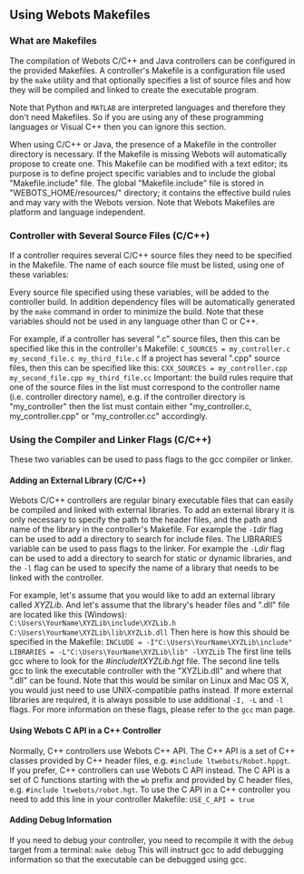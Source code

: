 ## Using Webots Makefiles

### What are Makefiles

The compilation of Webots C/C++ and Java controllers can be configured in the
provided Makefiles. A controller's Makefile is a configuration file used by the
`make` utility and that optionally specifies a list of source files and how they
will be compiled and linked to create the executable program.

Note that Python and `MATLAB` are interpreted languages and therefore they don't
need Makefiles. So if you are using any of these programming languages or Visual
C++ then you can ignore this section.

When using C/C++ or Java, the presence of a Makefile in the controller directory
is necessary. If the Makefile is missing Webots will automatically propose to
create one. This Makefile can be modified with a text editor; its purpose is to
define project specific variables and to include the global "Makefile.include"
file. The global "Makefile.include" file is stored in "WEBOTS_HOME/resources/"
directory; it contains the effective build rules and may vary with the Webots
version. Note that Webots Makefiles are platform and language independent.

### Controller with Several Source Files (C/C++)

If a controller requires several C/C++ source files they need to be specified in
the Makefile. The name of each source file must be listed, using one of these
variables:

Every source file specified using these variables, will be added to the
controller build. In addition dependency files will be automatically generated
by the `make` command in order to minimize the build. Note that these variables
should not be used in any language other than C or C++.

For example, if a controller has several ".c" source files, then this can be
specified like this in the controller's Makefile: `C_SOURCES = my_controller.c
my_second_file.c my_third_file.c` If a project has several ".cpp" source files,
then this can be specified like this: `CXX_SOURCES = my_controller.cpp
my_second_file.cpp my_third_file.cc` Important: the build rules require that one
of the source files in the list must correspond to the controller name (i.e.
controller directory name), e.g. if the controller directory is "my_controller"
then the list must contain either "my_controller.c, my_controller.cpp" or
"my_controller.cc" accordingly.

### Using the Compiler and Linker Flags (C/C++)

These two variables can be used to pass flags to the gcc compiler or linker.

#### Adding an External Library (C/C++)

Webots C/C++ controllers are regular binary executable files that can easily be
compiled and linked with external libraries. To add an external library it is
only necessary to specify the path to the header files, and the path and name of
the library in the controller's Makefile. For example the `-I`*dir* flag can be
used to add a directory to search for include files. The LIBRARIES variable can
be used to pass flags to the linker. For example the `-L`*dir* flag can be used
to add a directory to search for static or dynamic libraries, and the `-l` flag
can be used to specify the name of a library that needs to be linked with the
controller.

For example, let's assume that you would like to add an external library called
*XYZLib*. And let's assume that the library's header files and ".dll" file are
located like this (Windows): `C:\Users\YourName\XYZLib\include\XYZLib.h
C:\Users\YourName\XYZLib\lib\XYZLib.dll` Then here is how this should be
specified in the Makefile: `INCLUDE = -I"C:\Users\YourName\XYZLib\include"
LIBRARIES = -L"C:\Users\YourName\XYZLib\lib" -lXYZLib` The first line tells gcc
where to look for the *#includeltXYZLib.hgt* file. The second line tells gcc to
link the executable controller with the "XYZLib.dll" and where that ".dll" can
be found. Note that this would be similar on Linux and Mac OS X, you would just
need to use UNIX-compatible paths instead. If more external libraries are
required, it is always possible to use additional `-I, -L` and `-l` flags. For
more information on these flags, please refer to the `gcc` man page.

#### Using Webots C API in a C++ Controller

Normally, C++ controllers use Webots C++ API. The C++ API is a set of C++
classes provided by C++ header files, e.g. `#include ltwebots/Robot.hppgt`. If
you prefer, C++ controllers can use Webots C API instead. The C API is a set of
C functions starting with the `wb` prefix and provided by C header files, e.g.
`#include ltwebots/robot.hgt`. To use the C API in a C++ controller you need to
add this line in your controller Makefile: `USE_C_API = true`

#### Adding Debug Information

If you need to debug your controller, you need to recompile it with the `debug`
target from a terminal: `make debug` This will instruct gcc to add debugging
information so that the executable can be debugged using gcc.

